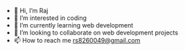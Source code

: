 - 👋 Hi, I’m Raj
- 👀 I’m interested in coding
- 🌱 I’m currently learning web development
- 💞️ I’m looking to collaborate on web development projects
- 📫 How to reach me rs8260049@gmail.com

<!---
blowkme/blowkme is a ✨ special ✨ repository because its `README.md` (this file) appears on your GitHub profile.
You can click the Preview link to take a look at your changes.
--->
